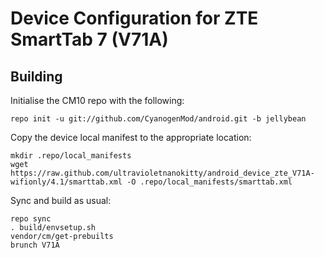 Device Configuration for ZTE SmartTab 7 (V71A)
===============

Building
---------------

Initialise the CM10 repo with the following:

    repo init -u git://github.com/CyanogenMod/android.git -b jellybean

Copy the device local manifest to the appropriate location:

	mkdir .repo/local_manifests
	wget https://raw.github.com/ultravioletnanokitty/android_device_zte_V71A-wifionly/4.1/smarttab.xml -O .repo/local_manifests/smarttab.xml
	
Sync and build as usual:

	repo sync
	. build/envsetup.sh
	vendor/cm/get-prebuilts
	brunch V71A
